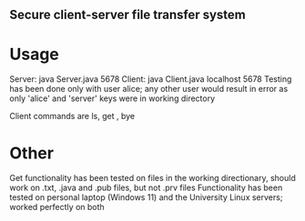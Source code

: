 ## Secure client-server file transfer system

# Usage
Server: java Server.java 5678
Client: java Client.java localhost 5678 <user>
Testing has been done only with user alice; any other user would result in error as only 'alice' and 'server' keys were in working directory

Client commands are ls, get <filename>, bye

# Other
Get functionality has been tested on files in the working directionary, should work on .txt, .java and .pub files, but not .prv files
Functionality has been tested on personal laptop (Windows 11) and the University Linux servers; worked perfectly on both
